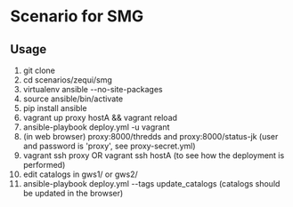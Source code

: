 # Scenario for SMG

## Usage

1. git clone
2. cd scenarios/zequi/smg
3. virtualenv ansible --no-site-packages
4. source ansible/bin/activate
5. pip install ansible
6. vagrant up proxy hostA && vagrant reload
7. ansible-playbook deploy.yml -u vagrant 
8. (in web browser) proxy:8000/thredds and proxy:8000/status-jk (user and password is 'proxy', see proxy-secret.yml)
9. vagrant ssh proxy OR vagrant ssh hostA (to see how the deployment is performed)
10. edit catalogs in gws1/ or gws2/
11. ansible-playbook deploy.yml --tags update_catalogs (catalogs should be updated in the browser)
